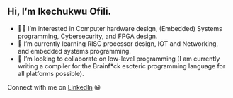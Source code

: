 ## Hi, I’m Ikechukwu Ofili.   

- 👨‍💻 I’m interested in Computer hardware design, (Embedded) Systems programming, Cybersecurity, and FPGA design.  
- 🌱 I’m currently learning RISC processor design, IOT and Networking, and embedded systems programming.  
- 🤝 I’m looking to collaborate on low-level programming (I am currently writing a compiler for the Brainf\*ck esoteric programming language for all platforms possible).  
  
Connect with me on [LinkedIn](https://www.linkedin.com/in/ikechukwu-c-ofili) 😀
